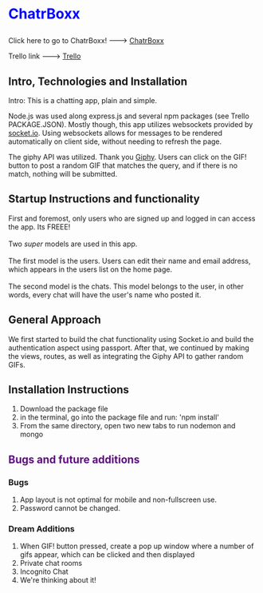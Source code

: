 # <p style= 'color: blue'>ChatrBoxx</p>

Click here to go to ChatrBoxx! ---> <a href='https://chatrboxx.herokuapp.com/'>ChatrBoxx</a>

Trello link ---> <a href='https://trello.com/b/LDeR7xz5/project-4-chatrbox'>Trello </a>


## Intro, Technologies and Installation

Intro: This is a chatting app, plain and simple. <br/>

Node.js was used along express.js and several npm packages (see Trello PACKAGE.JSON). Mostly though, this app utilizes websockets provided by  <a href='https://socket.io/'>socket.io</a>. Using websockets allows for messages to be rendered automatically on client side, without needing to refresh the page.</br>

The giphy API was utilized. Thank you <a href='https://giphy.com/'>Giphy</a>. Users can click on the GIF! button to post a random GIF that matches the query, and if there is no match, nothing will be submitted.


## Startup Instructions and functionality
First and foremost, only users who are signed up and logged in can access the app. Its FREEE! <br/><br/>
Two <i> super </i> models are used in this app.  </br></br> The first model is the users. Users can edit their name and email address, which appears in the users list on the home page. </br> </br>
The second model is the chats. This model belongs to the user, in other words, every chat will have the user's name who posted it.

## General Approach

We first started to build the chat functionality using Socket.io and build the authentication aspect using passport. After that, we continued by making the views, routes, as well as integrating the Giphy API to gather random GIFs. 

## Installation Instructions

1. Download the package file 
2. in the terminal, go into the package file and run: 'npm install'
3. From the same directory, open two new tabs to run nodemon and mongo

## <p style= 'color: #5f0f82'>Bugs and future additions</p>

### Bugs 

1. App layout is not optimal for mobile and non-fullscreen use.
2. Password cannot be changed.

### Dream Additions

1. When GIF! button pressed, create a pop up window where a number of gifs appear, which can be clicked and then displayed </br>
2. Private chat rooms </br>
3. Incognito Chat </br>
4. We're thinking about it!


